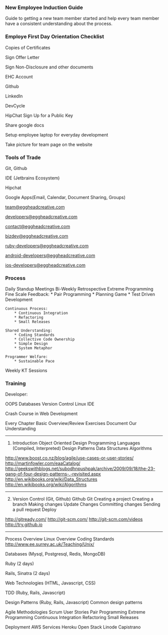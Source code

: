 ### New Employee Induction Guide
Guide to getting a new team member started and help every team member have a consistent understanding about the process.

### Employe First Day Orientation Checklist
Copies of Certificates

Sign Offer Letter

Sign Non-Disclosure and other documents

EHC Account

Github

LinkedIn

DevCycle

HipChat
Sign Up for a Public Key

Share google docs

Setup employee laptop for everyday development

Take picture for team page on the website

### Tools of Trade
Git, Github

IDE (Jetbrains Ecosystem)

Hipchat

Google Apps(Email, Calendar, Document Sharing, Groups)

team@eggheadcreative.com

developers@eggheadcreative.com

contact@eggheadcreative.com

bizdev@eggheadcreative.com

ruby-developers@eggheadcreative.com

android-developers@eggheadcreative.com

ios-developers@eggheadcreative.com

### Process
Daily Standup Meetings
Bi-Weekly Retrospective
Extreme Programming
	Fine Scale Feedback:
		* Pair Programming
		* Planning Game
		* Test Driven Development

	Continuous Process:
		* Continuous Integration
		* Refactoring
		* Small Releases

	Shared Understanding:
		* Coding Standards
		* Collective Code Ownership
		* Simple Design
		* System Metaphor

	Programmer Welfare:
		* Sustainable Pace

Weekly KT Sessions

### Training

Developer:

OOPS
Databases
Version Control
Linux
IDE


Crash Course in Web Development

Every Chapter
Basic Overview/Review
Exercises
Document Our Understanding

-------
1. Introduction
Object Oriented Design
Programming Languages (Compiled, Interpreted)
Design Patterns
Data Structures
Algorithms

http://www.boost.co.nz/blog/agile/use-cases-or-user-stories/
http://martinfowler.com/eaaCatalog/
http://geekswithblogs.net/subodhnpushpak/archive/2009/09/18/the-23-gang-of-four-design-patterns-.-revisited.aspx
http://en.wikibooks.org/wiki/Data_Structures
http://en.wikibooks.org/wiki/Algorithms

-----------
2. Version Control (Git, Github)
Github
Git
Creating a project
Creating a branch
Making changes
Update Changes
Committing changes
Sending a pull request
Deploy

http://gitready.com/
http://git-scm.com/
http://git-scm.com/videos
http://try.github.io

----------




Process Overview
Linux Overview
Coding Standards
http://www.ee.surrey.ac.uk/Teaching/Unix/


Databases (Mysql, Postgresql, Redis, MongoDB)

Ruby (2 days)

Rails, Sinatra (2 days)

Web Technologies (HTML, Javascript, CSS)

TDD (Ruby, Rails, Javascript)

Design Patterns (Ruby, Rails, Javascript)
Common design patterns

Agile Methodologies
Scrum
User Stories
Pair Programming
Extreme Programming
Continuous Integration
Refactoring
Small Releases

Deployment
AWS Services
Heroku
Open Stack
Linode
Capistrano



